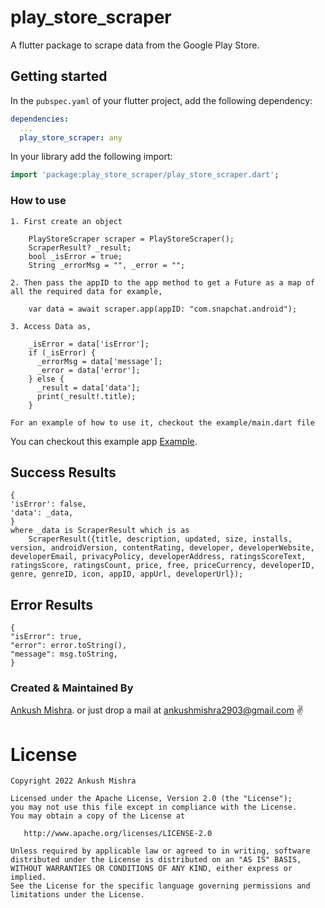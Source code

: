 # play_store_scraper

A flutter package to scrape data from the Google Play Store.

## Getting started

In the `pubspec.yaml` of your flutter project, add the following dependency:

```yaml
dependencies:
  ...
  play_store_scraper: any
```

In your library add the following import:

```dart
import 'package:play_store_scraper/play_store_scraper.dart';
```

### How to use

```
1. First create an object

    PlayStoreScraper scraper = PlayStoreScraper();
    ScraperResult? _result;  
    bool _isError = true;
    String _errorMsg = "", _error = "";

2. Then pass the appID to the app method to get a Future as a map of all the required data for example,  

    var data = await scraper.app(appID: "com.snapchat.android"); 

3. Access Data as,  
    
    _isError = data['isError'];
    if (_isError) {
      _errorMsg = data['message'];
      _error = data['error'];
    } else {
      _result = data['data'];
      print(_result!.title);
    }
    
For an example of how to use it, checkout the example/main.dart file  
```

You can checkout this example app [Example](https://github.com/varamsky/google_play_store_scraper_dart/blob/master/example/main.dart).

## Success Results

```map
{
'isError': false,
'data': _data,
}
where _data is ScraperResult which is as
    ScraperResult({title, description, updated, size, installs, version, androidVersion, contentRating, developer, developerWebsite, developerEmail, privacyPolicy, developerAddress, ratingsScoreText, ratingsScore, ratingsCount, price, free, priceCurrency, developerID, genre, genreID, icon, appID, appUrl, developerUrl});
```
## Error Results

```map
{
"isError": true,
"error": error.toString(),
"message": msg.toString,
}
```

### Created & Maintained By

[Ankush Mishra](https://github.com/ankushmishra2903-official). or just drop a mail at ankushmishra2903@gmail.com :v:

# License

    Copyright 2022 Ankush Mishra

    Licensed under the Apache License, Version 2.0 (the "License");
    you may not use this file except in compliance with the License.
    You may obtain a copy of the License at

       http://www.apache.org/licenses/LICENSE-2.0

    Unless required by applicable law or agreed to in writing, software
    distributed under the License is distributed on an "AS IS" BASIS,
    WITHOUT WARRANTIES OR CONDITIONS OF ANY KIND, either express or implied.
    See the License for the specific language governing permissions and
    limitations under the License.

